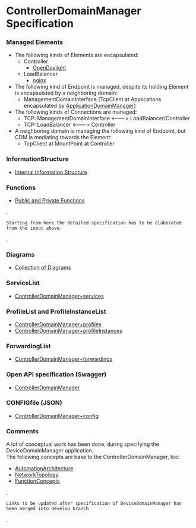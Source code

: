 # ControllerDomainManager Specification  

### Managed Elements  
- The following kinds of Elements are encapsulated:  
  - Controller  
    - [OpenDaylight](./Elements/OpenDaylight/OpenDaylight.md)  
  - LoadBalancer  
    - [nginx](./Elements/nginx/nginx.md)  
- The following kind of Endpoint is managed, despite its holding Element is encapsulated by a neighboring domain:  
  - ManagementDomainInterface (TcpClient at Applications encapsulated by [ApplicationDomainManager](./Elements/ADM/adm.md))  
- The following kinds of Connections are managed:  
  - TCP: ManagementDomainInterface <---> LoadBalancer/Controller  
  - TCP: LoadBalancer <---> Controller  
- A neighboring domain is managing the following kind of Endpoint, but CDM is mediating towards the Element:  
  - TcpClient at MountPoint at Controller  

### InformationStructure  
- [Internal Information Structure](./InformationStructure/InformationStructure.md)  

### Functions  
- [Public and Private Functions](./Functions/Functions.md)  

.  

    Starting from here the detailed specification has to be elaborated from the input above.

.

### Diagrams  
- [Collection of Diagrams](./diagrams)  

### ServiceList  
- [ControllerDomainManager+services](./ControllerDomainManager+services.yaml)  

### ProfileList and ProfileInstanceList  
- [ControllerDomainManager+profiles](./ControllerDomainManager+profiles.yaml)  
- [ControllerDomainManager+profileInstances](./ControllerDomainManager+profileInstances.yaml)  

### ForwardingList  
- [ControllerDomainManager+forwardings](./ControllerDomainManager+forwardings.yaml)  

### Open API specification (Swagger)  
- [ControllerDomainManager](./ControllerDomainManager.yaml)  

### CONFIGfile (JSON)  
- [ControllerDomainManager+config](./ControllerDomainManager+config.json)  

### Comments  
A lot of conceptual work has been done, during specifying the DeviceDomainManager application.  
The following concepts are base to the ControllerDomainManager, too:  
- [AutomationArchitecture](https://github.com/openBackhaul/MediatorManager/blob/v1.0.0_spec/spec/concepts/03_AutomationArchitecture.md)  
- [NetworkTopology](https://github.com/openBackhaul/MediatorManager/blob/v1.0.0_spec/spec/concepts/05_NetworkTopology.md)  
- [FunctionConcepts](https://github.com/openBackhaul/MediatorManager/blob/v1.0.0_spec/spec/concepts/07_FunctionConcepts.md)  

.

    Links to be updated after specification of DeviceDomainManager has been merged into develop branch

.